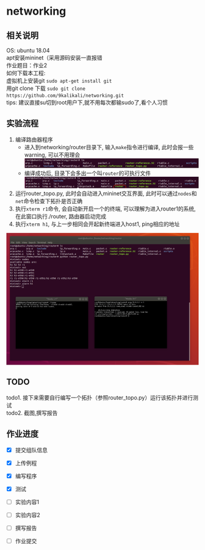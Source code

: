 # networking

## 相关说明

OS: ubuntu 18.04  
apt安装mininet（采用源码安装一直报错  
作业题目：作业2  
如何下载本工程:   
虚拟机上安装git `sudo apt-get install git`  
用git clone 下载 `sudo git clone https://github.com/9kalikali/networking.git`  
tips: 建议直接su切到root用户下,就不用每次都输sudo了,看个人习惯  

## 实验流程
1. 编译路由器程序  
   + 进入到networking/router目录下, 输入`make`指令进行编译, 此时会报一些warning, 可以不用理会<img src="https://github.com/9kalikali/networking/blob/master/imgs/before_compile.png">  
   + 编译成功后, 目录下会多出一个叫`router`的可执行文件<img src="https://github.com/9kalikali/networking/blob/master/imgs/compiled.png">
2. 运行router_topo.py, 此时会自动进入mininet交互界面, 此时可以通过`nodes`和`net`命令检查下拓扑是否正确  
3. 执行`xterm r1`命令, 会自动新开启一个的终端, 可以理解为进入router1的系统, 在此窗口执行./router, 路由器启动完成  
4. 执行`xterm h1`, 与上一步相同会开起新终端进入host1, ping相应的地址
<img src="https://github.com/9kalikali/networking/blob/master/imgs/route_running.png">

## TODO
todo1. 接下来需要自行编写一个拓扑（参照router_topo.py）运行该拓扑并进行测试  
todo2. 截图,撰写报告

## 作业进度

- [x] 提交组队信息
- [x] 上传例程
- [x] 编写程序
- [x] 测试
- [ ] 实验内容1
- [ ] 实验内容2

- [ ] 撰写报告
- [ ] 作业提交
